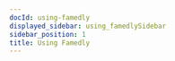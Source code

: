 ```yaml
---
docId: using-famedly
displayed_sidebar: using_famedlySidebar
sidebar_position: 1
title: Using Famedly
---
```


